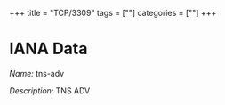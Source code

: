 +++
title = "TCP/3309"
tags = [""]
categories = [""]
+++

# IANA Data

_Name:_ tns-adv

_Description:_ TNS ADV

